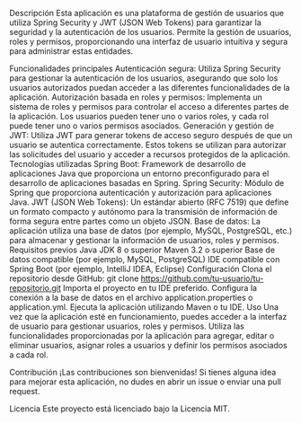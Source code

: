 Descripción
Esta aplicación es una plataforma de gestión de usuarios que utiliza Spring Security y JWT (JSON Web Tokens) para garantizar la seguridad y la autenticación de los usuarios. Permite la gestión de usuarios, roles y permisos, proporcionando una interfaz de usuario intuitiva y segura para administrar estas entidades.

Funcionalidades principales
Autenticación segura: Utiliza Spring Security para gestionar la autenticación de los usuarios, asegurando que solo los usuarios autorizados puedan acceder a las diferentes funcionalidades de la aplicación.
Autorización basada en roles y permisos: Implementa un sistema de roles y permisos para controlar el acceso a diferentes partes de la aplicación. Los usuarios pueden tener uno o varios roles, y cada rol puede tener uno o varios permisos asociados.
Generación y gestión de JWT: Utiliza JWT para generar tokens de acceso seguro después de que un usuario se autentica correctamente. Estos tokens se utilizan para autorizar las solicitudes del usuario y acceder a recursos protegidos de la aplicación.
Tecnologías utilizadas
Spring Boot: Framework de desarrollo de aplicaciones Java que proporciona un entorno preconfigurado para el desarrollo de aplicaciones basadas en Spring.
Spring Security: Módulo de Spring que proporciona autenticación y autorización para aplicaciones Java.
JWT (JSON Web Tokens): Un estándar abierto (RFC 7519) que define un formato compacto y autónomo para la transmisión de información de forma segura entre partes como un objeto JSON.
Base de datos: La aplicación utiliza una base de datos (por ejemplo, MySQL, PostgreSQL, etc.) para almacenar y gestionar la información de usuarios, roles y permisos.
Requisitos previos
Java JDK 8 o superior
Maven 3.2 o superior
Base de datos compatible (por ejemplo, MySQL, PostgreSQL)
IDE compatible con Spring Boot (por ejemplo, IntelliJ IDEA, Eclipse)
Configuración
Clona el repositorio desde GitHub: git clone https://github.com/tu-usuario/tu-repositorio.git
Importa el proyecto en tu IDE preferido.
Configura la conexión a la base de datos en el archivo application.properties o application.yml.
Ejecuta la aplicación utilizando Maven o tu IDE.
Uso
Una vez que la aplicación esté en funcionamiento, puedes acceder a la interfaz de usuario para gestionar usuarios, roles y permisos. Utiliza las funcionalidades proporcionadas por la aplicación para agregar, editar o eliminar usuarios, asignar roles a usuarios y definir los permisos asociados a cada rol.

Contribución
¡Las contribuciones son bienvenidas! Si tienes alguna idea para mejorar esta aplicación, no dudes en abrir un issue o enviar una pull request.

Licencia
Este proyecto está licenciado bajo la Licencia MIT.
